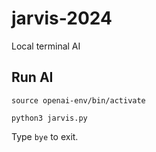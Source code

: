 # jarvis-2024
Local terminal AI

## Run AI
`source openai-env/bin/activate`

`python3 jarvis.py`

Type `bye` to exit.
